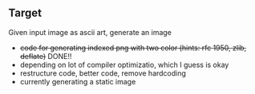 Target
---

Given input image as ascii art, generate an image

* <del>code for generating indexed png with two color (hints: rfc 1950, zlib, deflate)</del> DONE!!
* depending on lot of compiler optimizatio, which I guess is okay
* restructure code, better code, remove hardcoding
* currently generating a static image
